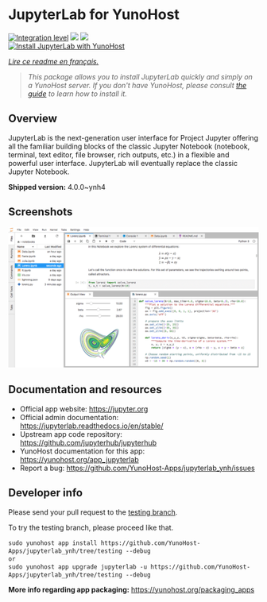 <!--
N.B.: This README was automatically generated by https://github.com/YunoHost/apps/tree/master/tools/README-generator
It shall NOT be edited by hand.
-->

# JupyterLab for YunoHost

[![Integration level](https://dash.yunohost.org/integration/jupyterlab.svg)](https://dash.yunohost.org/appci/app/jupyterlab) ![](https://ci-apps.yunohost.org/ci/badges/jupyterlab.status.svg) ![](https://ci-apps.yunohost.org/ci/badges/jupyterlab.maintain.svg)  
[![Install JupyterLab with YunoHost](https://install-app.yunohost.org/install-with-yunohost.svg)](https://install-app.yunohost.org/?app=jupyterlab)

*[Lire ce readme en français.](./README_fr.md)*

> *This package allows you to install JupyterLab quickly and simply on a YunoHost server.
If you don't have YunoHost, please consult [the guide](https://yunohost.org/#/install) to learn how to install it.*

## Overview

JupyterLab is the next-generation user interface for Project Jupyter offering all the familiar building blocks of the classic Jupyter Notebook (notebook, terminal, text editor, file browser, rich outputs, etc.) in a flexible and powerful user interface. JupyterLab will eventually replace the classic Jupyter Notebook.


**Shipped version:** 4.0.0~ynh4



## Screenshots

![](./doc/screenshots/jupyterlab.png)

## Documentation and resources

* Official app website: https://jupyter.org
* Official admin documentation: https://jupyterlab.readthedocs.io/en/stable/
* Upstream app code repository: https://github.com/jupyterhub/jupyterhub
* YunoHost documentation for this app: https://yunohost.org/app_jupyterlab
* Report a bug: https://github.com/YunoHost-Apps/jupyterlab_ynh/issues

## Developer info

Please send your pull request to the [testing branch](https://github.com/YunoHost-Apps/jupyterlab_ynh/tree/testing).

To try the testing branch, please proceed like that.
```
sudo yunohost app install https://github.com/YunoHost-Apps/jupyterlab_ynh/tree/testing --debug
or
sudo yunohost app upgrade jupyterlab -u https://github.com/YunoHost-Apps/jupyterlab_ynh/tree/testing --debug
```

**More info regarding app packaging:** https://yunohost.org/packaging_apps